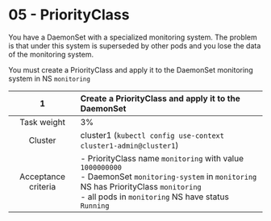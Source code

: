 # 05 - PriorityClass

You have a DaemonSet with a specialized monitoring system.
The problem is that under this system is superseded by other pods and you lose the data of the monitoring system.

You must create a PriorityClass and apply it to the DaemonSet monitoring system in NS `monitoring`

|        **1**        | Create a PriorityClass and apply it to the DaemonSet                                                                                                                                                             |
| :-----------------: | :--------------------------------------------------------------------------------------------------------------------------------------------------------------------------------------------------------------- |
|     Task weight     | 3%                                                                                                                                                                                                               |
|       Cluster       | cluster1 (`kubectl config use-context cluster1-admin@cluster1`)                                                                                                                                                  |
| Acceptance criteria | - PriorityClass name `monitoring` with value `1000000000`  <br/> - DaemonSet `monitoring-system` in  `monitoring` NS has PriorityClass `monitoring`   <br/> -  all pods in `monitoring` NS have status `Running` |
